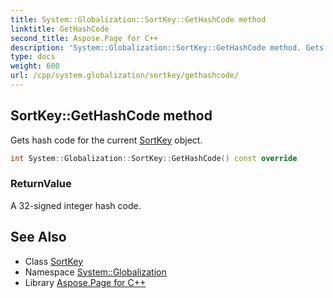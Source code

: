 ```yaml
---
title: System::Globalization::SortKey::GetHashCode method
linktitle: GetHashCode
second_title: Aspose.Page for C++
description: 'System::Globalization::SortKey::GetHashCode method. Gets hash code for the current SortKey object in C++.'
type: docs
weight: 600
url: /cpp/system.globalization/sortkey/gethashcode/
---
```

## SortKey::GetHashCode method


Gets hash code for the current [SortKey](../) object.

```cpp
int System::Globalization::SortKey::GetHashCode() const override
```


### ReturnValue

A 32-signed integer hash code.

## See Also

* Class [SortKey](../)
* Namespace [System::Globalization](../../)
* Library [Aspose.Page for C++](../../../)
